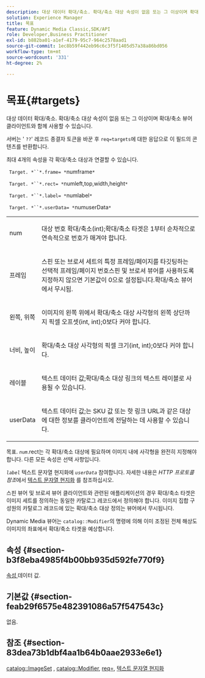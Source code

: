```yaml
---
description: 대상 데이터 확대/축소. 확대/축소 대상 속성이 없음 또는 그 이상이며 확대/축소 뷰어 클라이언트와 함께 사용할 수 있습니다.
solution: Experience Manager
title: 목표
feature: Dynamic Media Classic,SDK/API
role: Developer,Business Practitioner
exl-id: b882ba01-a1ef-4179-95c7-964c2578aad1
source-git-commit: 1ec8b59f442eb96c6c3f5f1405d57a38a86bd056
workflow-type: tm+mt
source-wordcount: '331'
ht-degree: 2%

---
```


# 목표{#targets}

대상 데이터 확대/축소. 확대/축소 대상 속성이 없음 또는 그 이상이며 확대/축소 뷰어 클라이언트와 함께 사용할 수 있습니다.

서버는 &#39; `??`&#39; 레코드 종결자 토큰을 바꾼 후 `req=targets`에 대한 응답으로 이 필드의 콘텐츠를 반환합니다.

최대 4개의 속성을 각 확대/축소 대상과 연결할 수 있습니다.

` Target. *``*.frame= *`numframe`*`

` Target. *``*.rect= *`numleft,top,width,height`*`

` Target. *``*.label= *`numlabel`*`

` Target. *``*.userData= *`numuserData`*`

<table id="simpletable_4C20157A7A444DEB9959B335CAFBAEC8"> 
 <tr class="strow"> 
  <td class="stentry"> <p> <span class="codeph"> <span class="varname"> num  </span> </span> </p> </td> 
  <td class="stentry"> <p>대상 번호 확대/축소(int);확대/축소 타겟은 1부터 순차적으로 연속적으로 번호가 매겨야 합니다. </p> </td> 
 </tr> 
 <tr class="strow"> 
  <td class="stentry"> <p> <span class="codeph"> <span class="varname"> 프레임  </span> </span> </p> </td> 
  <td class="stentry"> <p>스핀 또는 브로셔 세트의 특정 프레임/페이지를 타깃팅하는 선택적 프레임/페이지 번호스핀 및 브로셔 뷰어를 사용하도록 지정하지 않으면 기본값이 0으로 설정됩니다.확대/축소 뷰어에서 무시됨. </p> </td> 
 </tr> 
 <tr class="strow"> 
  <td class="stentry"> <p> <span class="codeph"> <span class="varname"> 왼쪽, 위쪽  </span> </span> </p> </td> 
  <td class="stentry"> <p>이미지의 왼쪽 위에서 확대/축소 대상 사각형의 왼쪽 상단까지 픽셀 오프셋(int, int);0보다 커야 합니다. </p> </td> 
 </tr> 
 <tr class="strow"> 
  <td class="stentry"> <p> <span class="codeph"> <span class="varname"> 너비, 높이  </span> </span> </p> </td> 
  <td class="stentry"> <p>확대/축소 대상 사각형의 픽셀 크기(int, int);0보다 커야 합니다. </p> </td> 
 </tr> 
 <tr class="strow"> 
  <td class="stentry"> <p> <span class="codeph"> <span class="varname"> 레이블  </span> </span> </p> </td> 
  <td class="stentry"> <p>텍스트 데이터 값;확대/축소 대상 링크의 텍스트 레이블로 사용될 수 있습니다. </p> </td> 
 </tr> 
 <tr class="strow"> 
  <td class="stentry"> <p> <span class="codeph"> <span class="varname"> userData  </span> </span> </p> </td> 
  <td class="stentry"> <p>텍스트 데이터 값;는 SKU 값 또는 핫 링크 URL과 같은 대상에 대한 정보를 클라이언트에 전달하는 데 사용할 수 있습니다. </p> </td> 
 </tr> 
</table>

목표. *`num`*.rect는 각 확대/축소 대상에 필요하며 이미지 내에 사각형을 완전히 지정해야 합니다. 다른 모든 속성은 선택 사항입니다.

*`label`* 텍스트 문자열 현지화에  *`userData`* 참여합니다. 자세한 내용은 *HTTP 프로토콜 참조*&#x200B;에서 [텍스트 문자열 현지화](/help/aem-is-ir-api/is-api/http-ref/image-serving-api-ref/c-http-protocol-reference/c-syntax-and-features/r-text-string-localization.md) 를 참조하십시오.

스핀 뷰어 및 브로셔 뷰어 클라이언트와 관련된 애플리케이션의 경우 확대/축소 타겟은 이미지 세트를 정의하는 동일한 카탈로그 레코드에서 정의해야 합니다. 이미지 집합 구성원의 카탈로그 레코드에 있는 확대/축소 대상 정의는 뷰어에서 무시됩니다.

Dynamic Media 뷰어는 `catalog::Modifier`의 명령에 의해 이미 조정된 전체 해상도 이미지의 좌표에서 확대/축소 타겟을 예상합니다.

## 속성 {#section-b3f8eba4985f4b00bb935d592fe770f9}

[속성 ](/help/aem-is-ir-api/is-api/image-catalog/image-serving-api-ref/c-image-catalog-reference/c-overview/c-common-data-types/r-property-data.md) 데이터 값.

## 기본값 {#section-feab29f6575e482391086a57f547543c}

없음.

## 참조 {#section-83dea73b1dbf4aa1b64b0aae2933e6e1}

[catalog::ImageSet](../../../../../../is-api/image-catalog/image-serving-api-ref/c-image-catalog-reference/c-image-svg-data-reference/c-image-data-reference/r-imageset-cat.md#reference-4764d347afd64afdaede9a74c7565256) ,  [catalog::Modifier](../../../../../../is-api/image-catalog/image-serving-api-ref/c-image-catalog-reference/c-image-svg-data-reference/c-image-data-reference/r-modifier-cat.md#reference-d2c6884b3a2248fab81a112d27969834),  [req=](/help/aem-is-ir-api/is-api/http-ref/image-serving-api-ref/c-http-protocol-reference/c-command-reference/r-req/r-req.md),  [텍스트 문자열 현지화](/help/aem-is-ir-api/is-api/http-ref/image-serving-api-ref/c-http-protocol-reference/c-syntax-and-features/r-text-string-localization.md)
